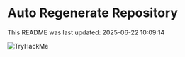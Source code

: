 # Auto Regenerate Repository

This README was last updated: 2025-06-22 10:09:14

 ![TryHackMe](https://tryhackme.com/badge/533634)